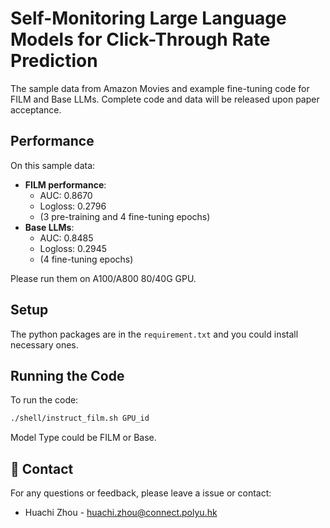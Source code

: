 # Self-Monitoring Large Language Models for Click-Through Rate Prediction

The sample data from Amazon Movies and example fine-tuning code for FILM and Base LLMs. Complete code and data will be released upon paper acceptance.

## Performance

On this sample data:
- **FILM performance**: 
  - AUC: 0.8670 
  - Logloss: 0.2796 
  - (3 pre-training and 4 fine-tuning epochs)
- **Base LLMs**: 
  - AUC: 0.8485 
  - Logloss: 0.2945 
  - (4 fine-tuning epochs)
  
Please run them on A100/A800 80/40G GPU. 

## Setup

The python packages are in the `requirement.txt` and you could install necessary ones.

## Running the Code

To run the code:

```bash
./shell/instruct_film.sh GPU_id
```
Model Type could be FILM or Base.

## 📮 Contact
For any questions or feedback, please leave a issue or contact:
- Huachi Zhou - huachi.zhou@connect.polyu.hk
